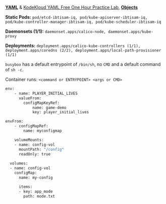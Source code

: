 [**YAML**](https://github.com/ibtisam-iq/nectar/blob/main/yaml/README.md) & [KodeKloud YAML Free One Hour Practice Lab](https://kodekloud.com/pages/free-labs/kubernetes/yaml), [**Objects**](./01-core-concepts/objects.md)

**Static Pods:** `pod/etcd-ibtisam-iq, pod/kube-apiserver-ibtisam-iq, pod/kube-controller-manager-ibtisam-iq, pod/kube-scheduler-ibtisam-iq`

**Daemonsets (1/1):** `daemonset.apps/calico-node, daemonset.apps/kube-proxy`

**Deployments:** `deployment.apps/calico-kube-controllers (1/1), deployment.apps/coredns (2/2), deployment.apps/local-path-provisioner (1/1)`

`busybox` has a default entrypoint of `/bin/sh`, no `CMD` and a default command of `sh -c`.

Container runs: `<command or ENTRYPOINT> <args or CMD>`

```bash
env:
    - name: PLAYER_INITIAL_LIVES
      valueFrom:
        configMapKeyRef:
            name: game-demo           
            key: player_initial_lives
```

```bash
envFrom:
    - configMapRef:
        name: myconfigmap
```

```bash
    volumeMounts:
    - name: config-vol
      mountPath: "/config"
      readOnly: true
      
  volumes:
  - name: config-vol
    configMap:
      name: my-config

      items:
      - key: app_mode
        path: mode.txt
```